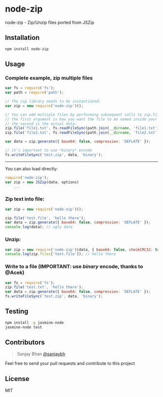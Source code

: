 # node-zip

node-zip - Zip/Unzip files ported from JSZip

## Installation

```sh
npm install node-zip
```

## Usage

### Complete example, zip multiple files

```js
var fs = require('fs');
var path = require('path');

// The zip library needs to be instantiated:
var zip = new require('node-zip')();

// You can add multiple files by performing subsequent calls to zip.file();
// the first argument is how you want the file to be named inside your zip,
// the second is the actual data:
zip.file('file1.txt', fs.readFileSync(path.join(__dirname, 'file1.txt')));
zip.file('file2.txt', fs.readFileSync(path.join(__dirname, 'file2.txt')));

var data = zip.generate({ base64: false, compression: 'DEFLATE' });

// it's important to use *binary* encode
fs.writeFileSync('test.zip', data, 'binary');
```

---

You can also load directly:

```js
require('node-zip');
var zip = new JSZip(data, options)
    ...
```

### Zip text into file:

```js
var zip = new require('node-zip')();

zip.file('test.file', 'hello there');
var data = zip.generate({ base64: false, compression: 'DEFLATE' });
console.log(data); // ugly data
```

### Unzip:

```js
var zip = new require('node-zip')(data, { base64: false, checkCRC32: true });
console.log(zip.files['test.file']); // hello there
```

### Write to a file (IMPORTANT: use _binary_ encode, thanks to @Acek)

```js
var fs = require('fs');
zip.file('test.txt', 'hello there');
var data = zip.generate({ base64: false, compression: 'DEFLATE' });
fs.writeFileSync('test.zip', data, 'binary');
```

## Testing

```sh
npm install -g jasmine-node
jasmine-node test
```

## Contributors

> Sanjay Bhan [@sanjaybh](https://github.com/sanjaybh)

Feel free to send your pull requests and contribute to this project

## License

MIT
